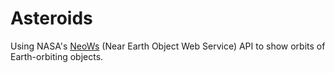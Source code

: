 # Asteroids
Using NASA's [NeoWs](https://api.nasa.gov/#browseAPI) (Near Earth Object Web Service) API to show orbits of Earth-orbiting objects.
